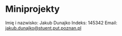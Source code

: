 # Miniprojekty
Imię i nazwisko: Jakub Dunajko
Indeks: 145342
Email: jakub.dunajko@stuent.put.poznan.pl

